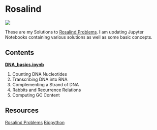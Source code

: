 # Rosalind

![](https://upload.wikimedia.org/wikipedia/commons/thumb/e/e2/Eukaryote_DNA-en.svg/320px-Eukaryote_DNA-en.svg.png)

These are my Solutions to [Rosalind Problems](http://rosalind.info/problems). I am updating Jupyter Notebooks containing various solutions as well as some basic concepts.


## Contents

**[DNA_basics.ipynb](https://github.com/SuruchiFialoke/Rosalind/blob/master/DNA_basics.ipynb)** 
1. Counting DNA Nucleotides
2. Transcribing DNA into RNA
3. Complementing a Strand of DNA
4. Rabbits and Recurrence Relations
5. Computing GC Content
  
  
  
  ## Resources
  
  [Rosalind Problems](http://rosalind.info/problems)
  [Biopython](https://anaconda.org/anaconda/biopython)
 
